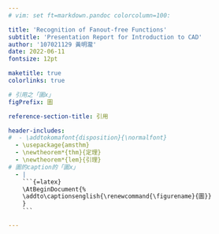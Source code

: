 ```yaml
---
# vim: set ft=markdown.pandoc colorcolumn=100:

title: 'Recognition of Fanout-free Functions'
subtitle: 'Presentation Report for Introduction to CAD'
author: '107021129 黃明瀧'
date: 2022-06-11
fontsize: 12pt

maketitle: true
colorlinks: true

# 引用之「圖x」
figPrefix: 圖

reference-section-title: 引用

header-includes:
#  - \addtokomafont{disposition}{\normalfont}
  - \usepackage{amsthm}
  - \newtheorem*{thm}{定理}
  - \newtheorem*{lem}{引理}
# 圖的caption的「圖x」
  - |
    ```{=latex}
    \AtBeginDocument{%
    \addto\captionsenglish{\renewcommand{\figurename}{圖}}
    }
    ```

---
```


